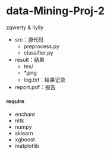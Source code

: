 # data-Mining-Proj-2

zqwerty & llylly

- src：源代码
  - preprocess.py
  - classifier.py
- result：结果
  - tex/
  - *.png
  - log.txt：结果记录
- report.pdf：报告



#### require

- enchant
- nltk
- numpy
- sklearn
- xgboost
- matplotlib